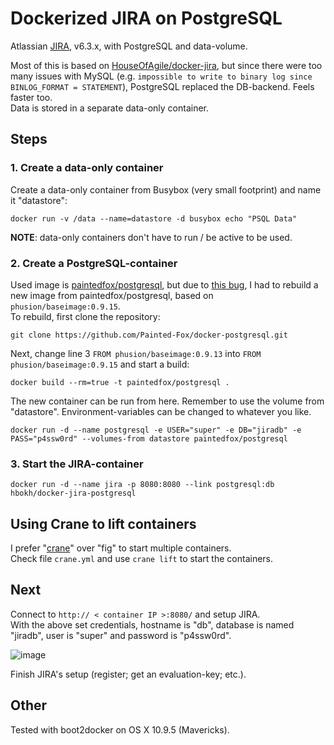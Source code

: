 # Dockerized JIRA on PostgreSQL

Atlassian [JIRA](https://www.atlassian.com/software/jira), v6.3.x, with PostgreSQL and data-volume.

Most of this is based on [HouseOfAgile/docker-jira](https://github.com/HouseOfAgile/docker-jira), but since there were too many issues with MySQL (e.g. `impossible to write to binary log since BINLOG_FORMAT = STATEMENT`), PostgreSQL replaced the DB-backend. Feels faster too.  
Data is stored in a separate data-only container.

## Steps

### 1. Create a data-only container

Create a data-only container from Busybox (very small footprint) and name it "datastore":

    docker run -v /data --name=datastore -d busybox echo "PSQL Data"
    
**NOTE**: data-only containers don't have to run / be active to be used.    

### 2. Create a PostgreSQL-container

Used image is [paintedfox/postgresql](https://registry.hub.docker.com/u/paintedfox/postgresql/), but due to [this bug](https://github.com/Painted-Fox/docker-postgresql/issues/30), I had to rebuild a new image from paintedfox/postgresql, based on `phusion/baseimage:0.9.15`.  
To rebuild, first clone the repository:

    git clone https://github.com/Painted-Fox/docker-postgresql.git

Next, change line 3 `FROM phusion/baseimage:0.9.13` into `FROM phusion/baseimage:0.9.15` and start a build:

    docker build --rm=true -t paintedfox/postgresql .

The new container can be run from here. Remember to use the volume from "datastore". Environment-variables can be changed to whatever you like. 

    docker run -d --name postgresql -e USER="super" -e DB="jiradb" -e PASS="p4ssw0rd" --volumes-from datastore paintedfox/postgresql

### 3. Start the JIRA-container

    docker run -d --name jira -p 8080:8080 --link postgresql:db hbokh/docker-jira-postgresql

## Using Crane to lift containers

I prefer "[crane](https://github.com/michaelsauter/crane)" over "fig" to start multiple containers.  
Check file `crane.yml` and use `crane lift` to start the containers.

## Next

Connect to `http:// < container IP >:8080/` and setup JIRA.  
With the above set credentials, hostname is "db", database is named "jiradb", user is "super" and password is "p4ssw0rd".

![image](https://raw.githubusercontent.com/hbokh/docker-jira-postgresql/master/JIRA-Set_Up_Database.png)

Finish JIRA's setup (register; get an evaluation-key; etc.).

## Other

Tested with boot2docker on OS X 10.9.5 (Mavericks).